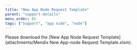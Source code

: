 ```yaml
---
title: "New App Node Request Template"
parent: "support-details"
menu_order: 65
tags: ["Support", "app nide", "node"]
---
```


Please download the [New App Node Request Template](attachments/Mendix New App-node Request Template.xlsm).


